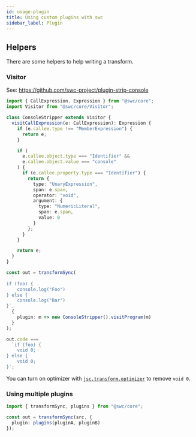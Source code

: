 ```yaml
---
id: usage-plugin
title: Using custom plugins with swc
sidebar_label: Plugin
---
```


## Helpers

There are some helpers to help writing a transform.

### Visitor

See: https://github.com/swc-project/plugin-strip-console

```ts
import { CallExpression, Expression } from "@swc/core";
import Visitor from "@swc/core/Visitor";

class ConsoleStripper extends Visitor {
  visitCallExpression(e: CallExpression): Expression {
    if (e.callee.type !== "MemberExpression") {
      return e;
    }

    if (
      e.callee.object.type === "Identifier" &&
      e.callee.object.value === "console"
    ) {
      if (e.callee.property.type === "Identifier") {
        return {
          type: "UnaryExpression",
          span: e.span,
          operator: "void",
          argument: {
            type: "NumericLiteral",
            span: e.span,
            value: 0
          }
        };
      }
    }

    return e;
  }
}

const out = transformSync(
  `
if (foo) {
    console.log("Foo")
} else {
    console.log("Bar")
}`,
  {
    plugin: m => new ConsoleStripper().visitProgram(m)
  }
);

out.code ===
  `if (foo) {
    void 0;
} else {
    void 0;
}`;
```

You can turn on optimizer with [`jsc.transform.optimizer`](/docs/configuring-swc#jsctransformoptimizer) to remove `void 0`.

### Using multiple plugins

```ts
import { transformSync, plugins } from "@swc/core";

const out = transformSync(src, {
  plugin: plugins(pluginA, pluginB)
});
```
